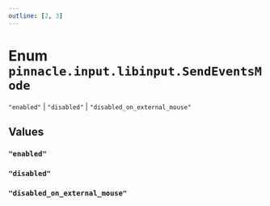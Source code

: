 ```yaml
---
outline: [2, 3]
---
```


# Enum `pinnacle.input.libinput.SendEventsMode`
<Badge type="tip" text="key" />

`"enabled"` | `"disabled"` | `"disabled_on_external_mouse"`



## Values

### `"enabled"`



### `"disabled"`



### `"disabled_on_external_mouse"`



